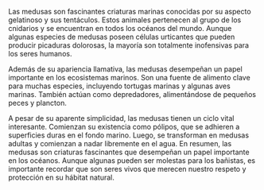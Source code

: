 ﻿Las medusas son fascinantes criaturas marinas conocidas por su aspecto gelatinoso y sus tentáculos. Estos animales pertenecen al grupo de los cnidarios y se encuentran en todos los océanos del mundo. Aunque algunas especies de medusas poseen células urticantes que pueden producir picaduras dolorosas, la mayoría son totalmente inofensivas para los seres humanos. 

Además de su apariencia llamativa, las medusas desempeñan un papel importante en los ecosistemas marinos. Son una fuente de alimento clave para muchas especies, incluyendo tortugas marinas y algunas aves marinas. También actúan como depredadores, alimentándose de pequeños peces y plancton. 

A pesar de su aparente simplicidad, las medusas tienen un ciclo vital interesante. Comienzan su existencia como pólipos, que se adhieren a superficies duras en el fondo marino. Luego, se transforman en medusas adultas y comienzan a nadar libremente en el agua. En resumen, las medusas son criaturas fascinantes que desempeñan un papel importante en los océanos. Aunque algunas pueden ser molestas para los bañistas, es importante recordar que son seres vivos que merecen nuestro respeto y protección en su hábitat natural.
